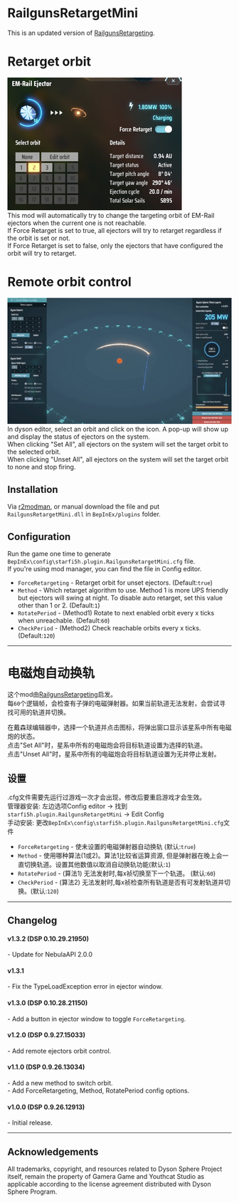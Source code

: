 # RailgunsRetargetMini

This is an updated version of [RailgunsRetargeting](https://dsp.thunderstore.io/package/brokenmass/RailgunsRetargeting/).   

# Retarget orbit
![Ejector UI](https://raw.githubusercontent.com/starfi5h/DSP_Mod/dev/RailgunsRetargetMini/doc/UI.jpg)  
This mod will automatically try to change the targeting orbit of EM-Rail ejectors when the current one is not reachable.  
If Force Retarget is set to true, all ejectors will try to retarget regardless if the orbit is set or not.  
If Force Retarget is set to false, only the ejectors that have configured the orbit will try to retarget.  

# Remote orbit control
![Remote set orbit](https://raw.githubusercontent.com/starfi5h/DSP_Mod/dev/RailgunsRetargetMini/doc/demo1.gif)  
In dyson editor, select an orbit and click on the icon. A pop-up will show up and display the status of ejectors on the system.  
When clicking "Set All", all ejectors on the system will set the target orbit to the selected orbit.  
When clicking "Unset All", all ejectors on the system will set the target orbit to none and stop firing.  


## Installation
Via [r2modman](https://dsp.thunderstore.io/package/ebkr/r2modman/), or manual download the file and put `RailgunsRetargetMini.dll` in `BepInEx/plugins` folder.

## Configuration

Run the game one time to generate `BepInEx\config\starfi5h.plugin.RailgunsRetargetMini.cfg` file.  
If you're using mod manager, you can find the file in Config editor.  

- `ForceRetargeting` - Retarget orbit for unset ejectors. (Default:`true`)  
- `Method` - Which retarget algorithm to use. Method 1 is more UPS friendly but ejectors will swing at night. To disable auto retarget, set this value other than 1 or 2. (Default:`1`)  
- `RotatePeriod` - (Method1) Rotate to next enabled orbit every x ticks when unreachable. (Default:`60`)  
- `CheckPeriod` - (Method2) Check reachable orbits every x ticks.  (Default:`120`)  

----

# 电磁炮自动换轨

这个mod由[RailgunsRetargeting](https://dsp.thunderstore.io/package/brokenmass/RailgunsRetargeting/)启发。  
每`60`个逻辑帧，会检查有子弹的电磁弹射器。如果当前轨道无法发射，会尝试寻找可用的轨道并切换。  
  
在戴森球编辑器中，选择一个轨道并点击图标，将弹出窗口显示该星系中所有电磁炮的状态。  
点击"Set All"时，星系中所有的电磁炮会将目标轨道设置为选择的轨道。  
点击"Unset All"时，星系中所有的电磁炮会将目标轨道设置为无并停止发射。  

## 设置   
.cfg文件需要先运行过游戏一次才会出现，修改后要重启游戏才会生效。  
管理器安装: 左边选项Config editor -> 找到`starfi5h.plugin.RailgunsRetargetMini` -> Edit Config  
手动安装: 更改`BepInEx\config\starfi5h.plugin.RailgunsRetargetMini.cfg`文件  

- `ForceRetargeting` - 使未设置的电磁弹射器自动换轨 (默认:`true`)  
- `Method` - 使用哪种算法(1或2)。算法1比较省运算资源, 但是弹射器在晚上会一直切换轨道。设置其他数值以取消自动换轨功能(默认:`1`)
- `RotatePeriod` - (算法1) 无法发射时,每x祯切换至下一个轨道。 (默认:`60`) 
- `CheckPeriod` - (算法2) 无法发射时,每x祯检查所有轨道是否有可发射轨道并切换。(默认:`120`)  

----

## Changelog

#### v1.3.2 (DSP 0.10.29.21950)
\- Update for NebulaAPI 2.0.0  

#### v1.3.1
\- Fix the TypeLoadException error in ejector window.  

#### v1.3.0 (DSP 0.10.28.21150)
\- Add a button in ejector window to toggle `ForceRetargeting`.

#### v1.2.0 (DSP 0.9.27.15033)
\- Add remote ejectors orbit control.  

#### v1.1.0 (DSP 0.9.26.13034)
\- Add a new method to switch orbit.  
\- Add ForceRetargeting, Method, RotatePeriod config options.  

#### v1.0.0 (DSP 0.9.26.12913)  
\- Initial release. 

----

## Acknowledgements
All trademarks, copyright, and resources related to Dyson Sphere Project itself, remain the property of Gamera Game and Youthcat Studio as applicable according to the license agreement distributed with Dyson Sphere Program.  